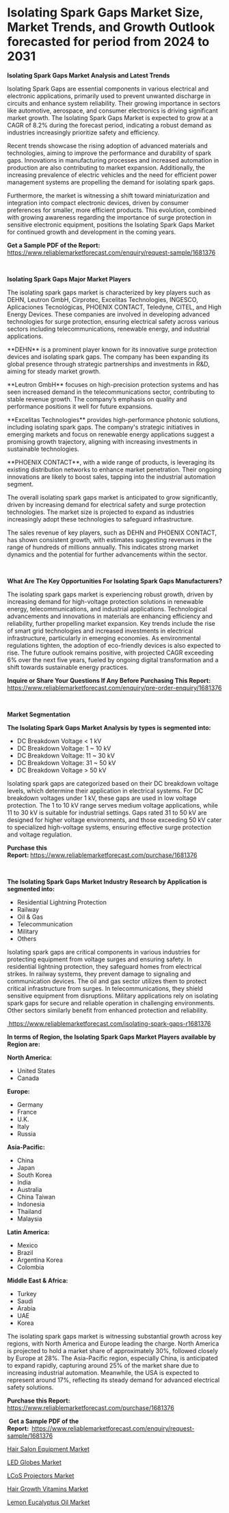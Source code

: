 <p><h1>Isolating Spark Gaps Market Size, Market Trends, and Growth Outlook forecasted for period from 2024 to 2031</h1></p><p><strong>Isolating Spark Gaps Market Analysis and Latest Trends</strong></p>
<p><p>Isolating Spark Gaps are essential components in various electrical and electronic applications, primarily used to prevent unwanted discharge in circuits and enhance system reliability. Their growing importance in sectors like automotive, aerospace, and consumer electronics is driving significant market growth. The Isolating Spark Gaps Market is expected to grow at a CAGR of 8.2% during the forecast period, indicating a robust demand as industries increasingly prioritize safety and efficiency.</p><p>Recent trends showcase the rising adoption of advanced materials and technologies, aiming to improve the performance and durability of spark gaps. Innovations in manufacturing processes and increased automation in production are also contributing to market expansion. Additionally, the increasing prevalence of electric vehicles and the need for efficient power management systems are propelling the demand for isolating spark gaps.</p><p>Furthermore, the market is witnessing a shift toward miniaturization and integration into compact electronic devices, driven by consumer preferences for smaller, more efficient products. This evolution, combined with growing awareness regarding the importance of surge protection in sensitive electronic equipment, positions the Isolating Spark Gaps Market for continued growth and development in the coming years.</p></p>
<p><strong>Get a Sample PDF of the Report:&nbsp;</strong> <a href="https://www.reliablemarketforecast.com/enquiry/request-sample/1681376?utm_campaign=1875&utm_medium=2&utm_source=Github&utm_content=ia&utm_term=11122024&utm_id=isolating-spark-gaps">https://www.reliablemarketforecast.com/enquiry/request-sample/1681376</a></p>
<p>&nbsp;</p>
<p><strong>Isolating Spark Gaps Major Market Players</strong></p>
<p><p>The isolating spark gaps market is characterized by key players such as DEHN, Leutron GmbH, Cirprotec, Excelitas Technologies, INGESCO, Aplicaciones Tecnológicas, PHOENIX CONTACT, Teledyne, CITEL, and High Energy Devices. These companies are involved in developing advanced technologies for surge protection, ensuring electrical safety across various sectors including telecommunications, renewable energy, and industrial applications.</p><p>**DEHN** is a prominent player known for its innovative surge protection devices and isolating spark gaps. The company has been expanding its global presence through strategic partnerships and investments in R&D, aiming for steady market growth.</p><p>**Leutron GmbH** focuses on high-precision protection systems and has seen increased demand in the telecommunications sector, contributing to stable revenue growth. The company’s emphasis on quality and performance positions it well for future expansions.</p><p>**Excelitas Technologies** provides high-performance photonic solutions, including isolating spark gaps. The company's strategic initiatives in emerging markets and focus on renewable energy applications suggest a promising growth trajectory, aligning with increasing investments in sustainable technologies.</p><p>**PHOENIX CONTACT**, with a wide range of products, is leveraging its existing distribution networks to enhance market penetration. Their ongoing innovations are likely to boost sales, tapping into the industrial automation segment.</p><p>The overall isolating spark gaps market is anticipated to grow significantly, driven by increasing demand for electrical safety and surge protection technologies. The market size is projected to expand as industries increasingly adopt these technologies to safeguard infrastructure.  </p><p>The sales revenue of key players, such as DEHN and PHOENIX CONTACT, has shown consistent growth, with estimates suggesting revenues in the range of hundreds of millions annually. This indicates strong market dynamics and the potential for further advancements within the sector.</p></p>
<p>&nbsp;</p>
<p><strong>What Are The Key Opportunities For Isolating Spark Gaps Manufacturers?</strong></p>
<p><p>The isolating spark gaps market is experiencing robust growth, driven by increasing demand for high-voltage protection solutions in renewable energy, telecommunications, and industrial applications. Technological advancements and innovations in materials are enhancing efficiency and reliability, further propelling market expansion. Key trends include the rise of smart grid technologies and increased investments in electrical infrastructure, particularly in emerging economies. As environmental regulations tighten, the adoption of eco-friendly devices is also expected to rise. The future outlook remains positive, with projected CAGR exceeding 6% over the next five years, fueled by ongoing digital transformation and a shift towards sustainable energy practices.</p></p>
<p><strong>Inquire or Share Your Questions If Any Before Purchasing This Report:</strong> <a href="https://www.reliablemarketforecast.com/enquiry/pre-order-enquiry/1681376?utm_campaign=1875&utm_medium=2&utm_source=Github&utm_content=ia&utm_term=11122024&utm_id=isolating-spark-gaps">https://www.reliablemarketforecast.com/enquiry/pre-order-enquiry/1681376</a></p>
<p>&nbsp;</p>
<p><strong>Market Segmentation</strong></p>
<p><strong>The Isolating Spark Gaps Market Analysis by types is segmented into:</strong></p>
<p><ul><li>DC Breakdown Voltage < 1 kV</li><li>DC Breakdown Voltage: 1 ~ 10 kV</li><li>DC Breakdown Voltage: 11 ~ 30 kV</li><li>DC Breakdown Voltage: 31 ~ 50 kV</li><li>DC Breakdown Voltage > 50 kV</li></ul></p>
<p><p>Isolating spark gaps are categorized based on their DC breakdown voltage levels, which determine their application in electrical systems. For DC breakdown voltages under 1 kV, these gaps are used in low voltage protection. The 1 to 10 kV range serves medium voltage applications, while 11 to 30 kV is suitable for industrial settings. Gaps rated 31 to 50 kV are designed for higher voltage environments, and those exceeding 50 kV cater to specialized high-voltage systems, ensuring effective surge protection and voltage regulation.</p></p>
<p><strong>Purchase this Report:&nbsp;</strong><a href="https://www.reliablemarketforecast.com/purchase/1681376?utm_campaign=1875&utm_medium=2&utm_source=Github&utm_content=ia&utm_term=11122024&utm_id=isolating-spark-gaps">https://www.reliablemarketforecast.com/purchase/1681376</a></p>
<p>&nbsp;</p>
<p><strong>The Isolating Spark Gaps Market Industry Research by Application is segmented into:</strong></p>
<p><ul><li>Residential Lightning Protection</li><li>Railway</li><li>Oil & Gas</li><li>Telecommunication</li><li>Military</li><li>Others</li></ul></p>
<p><p>Isolating spark gaps are critical components in various industries for protecting equipment from voltage surges and ensuring safety. In residential lightning protection, they safeguard homes from electrical strikes. In railway systems, they prevent damage to signaling and communication devices. The oil and gas sector utilizes them to protect critical infrastructure from surges. In telecommunications, they shield sensitive equipment from disruptions. Military applications rely on isolating spark gaps for secure and reliable operation in challenging environments. Other sectors similarly benefit from enhanced protection and reliability.</p></p>
<p><a href="https://www.reliablemarketforecast.com/isolating-spark-gaps-r1681376?utm_campaign=1875&utm_medium=2&utm_source=Github&utm_content=ia&utm_term=11122024&utm_id=isolating-spark-gaps">&nbsp;https://www.reliablemarketforecast.com/isolating-spark-gaps-r1681376</a></p>
<p><strong>In terms of Region, the Isolating Spark Gaps Market Players available by Region are:</strong></p>
<p>
    <p> <strong> North America: </strong>
        <ul>
            <li>United States</li>
            <li>Canada</li>
        </ul>
        </p> 
    <p> <strong> Europe: </strong>
        <ul>
            <li>Germany</li>
            <li>France</li>
            <li>U.K.</li>
            <li>Italy</li>
            <li>Russia</li>
        </ul>
        </p> 
    <p> <strong> Asia-Pacific: </strong>
        <ul>
            <li>China</li>
            <li>Japan</li>
            <li>South Korea</li>
            <li>India</li>
            <li>Australia</li>
            <li>China Taiwan</li>
            <li>Indonesia</li>
            <li>Thailand</li>
            <li>Malaysia</li>
        </ul>
        </p> 
    <p> <strong> Latin America: </strong>
        <ul>
            <li>Mexico</li>
            <li>Brazil</li>
            <li>Argentina Korea</li>
            <li>Colombia</li>
        </ul>
        </p> 
    <p> <strong> Middle East & Africa: </strong>
        <ul>
            <li>Turkey</li>
            <li>Saudi</li>
            <li>Arabia</li>
            <li>UAE</li>
            <li>Korea</li>
        </ul>
    </p>
    </p>
<p><p>The isolating spark gaps market is witnessing substantial growth across key regions, with North America and Europe leading the charge. North America is projected to hold a market share of approximately 30%, followed closely by Europe at 28%. The Asia-Pacific region, especially China, is anticipated to expand rapidly, capturing around 25% of the market share due to increasing industrial automation. Meanwhile, the USA is expected to represent around 17%, reflecting its steady demand for advanced electrical safety solutions.</p></p>
<p><strong>Purchase this Report: </strong><a href="https://www.reliablemarketforecast.com/purchase/1681376?utm_campaign=1875&utm_medium=2&utm_source=Github&utm_content=ia&utm_term=11122024&utm_id=isolating-spark-gaps">https://www.reliablemarketforecast.com/purchase/1681376</a></p>
<p>&nbsp;<strong>Get a Sample PDF of the Report:&nbsp;&nbsp;</strong><a href="https://www.reliablemarketforecast.com/enquiry/request-sample/1681376?utm_campaign=1875&utm_medium=2&utm_source=Github&utm_content=ia&utm_term=11122024&utm_id=isolating-spark-gaps">https://www.reliablemarketforecast.com/enquiry/request-sample/1681376</a></p>
<p><strong></strong></p>
<p><p><a href="https://www.linkedin.com/pulse/in-depth-hair-salon-equipment-market-analysis-examining-growth-kizme?utm_campaign=1875&utm_medium=2&utm_source=Github&utm_content=ia&utm_term=11122024&utm_id=isolating-spark-gaps">Hair Salon Equipment Market</a></p><p><a href="https://www.linkedin.com/pulse/global-led-globes-market-pulse-trends-growth-analysis-2024-f2yxe?utm_campaign=1875&utm_medium=2&utm_source=Github&utm_content=ia&utm_term=11122024&utm_id=isolating-spark-gaps">LED Globes Market</a></p><p><a href="https://www.linkedin.com/pulse/unlocking-potential-lcos-projectors-market-growth-trends-future-owkje?utm_campaign=1875&utm_medium=2&utm_source=Github&utm_content=ia&utm_term=11122024&utm_id=isolating-spark-gaps">LCoS Projectors Market</a></p><p><a href="https://www.linkedin.com/pulse/market-dynamics-future-trends-global-hair-growth-vitamins-txs3e?utm_campaign=1875&utm_medium=2&utm_source=Github&utm_content=ia&utm_term=11122024&utm_id=isolating-spark-gaps">Hair Growth Vitamins Market</a></p><p><a href="https://www.linkedin.com/pulse/global-lemon-eucalyptus-oil-market-analysis-report-encompassing-kyl8e?utm_campaign=1875&utm_medium=2&utm_source=Github&utm_content=ia&utm_term=11122024&utm_id=isolating-spark-gaps">Lemon Eucalyptus Oil Market</a></p></p>